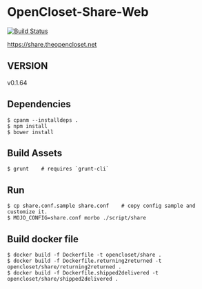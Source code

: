 # OpenCloset-Share-Web #

[![Build Status](https://travis-ci.org/opencloset/monitor.svg?branch=v0.1.64)](https://travis-ci.org/opencloset/OpenCloset-Share-Web)

https://share.theopencloset.net

## VERSION ##

v0.1.64

## Dependencies ##

    $ cpanm --installdeps .
    $ npm install
    $ bower install

## Build Assets ##

    $ grunt    # requires `grunt-cli`

## Run ##

    $ cp share.conf.sample share.conf    # copy config sample and customize it.
    $ MOJO_CONFIG=share.conf morbo ./script/share

## Build docker file ##

    $ docker build -f Dockerfile -t opencloset/share .
    $ docker build -f Dockerfile.returning2returned -t opencloset/share/returning2returned .
    $ docker build -f Dockerfile.shipped2delivered -t opencloset/share/shipped2delivered .
